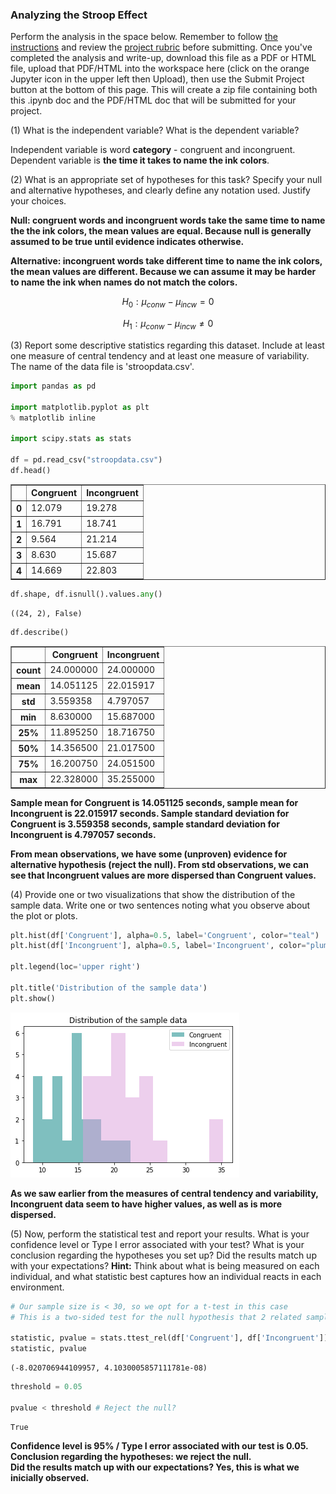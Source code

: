
### Analyzing the Stroop Effect
Perform the analysis in the space below. Remember to follow [the instructions](https://docs.google.com/document/d/1-OkpZLjG_kX9J6LIQ5IltsqMzVWjh36QpnP2RYpVdPU/pub?embedded=True) and review the [project rubric](https://review.udacity.com/#!/rubrics/71/view) before submitting. Once you've completed the analysis and write-up, download this file as a PDF or HTML file, upload that PDF/HTML into the workspace here (click on the orange Jupyter icon in the upper left then Upload), then use the Submit Project button at the bottom of this page. This will create a zip file containing both this .ipynb doc and the PDF/HTML doc that will be submitted for your project.


(1) What is the independent variable? What is the dependent variable?

Independent variable is word **category** - congruent and incongruent.<br>
Dependent variable is **the time it takes to name the ink colors**.

(2) What is an appropriate set of hypotheses for this task? Specify your null and alternative hypotheses, and clearly define any notation used. Justify your choices.

**Null: congruent words and incongruent words take the same time to name the the ink colors, the mean values are equal. Because null is generally assumed to be true until evidence indicates otherwise.**

**Alternative: incongruent words take different time to name the ink colors, the mean values are different. Because we can assume it may be harder to name the ink when names do not match the colors.**

$$H_0: \mu_{conw} - \mu_{incw} = 0$$

$$H_1: \mu_{conw} - \mu_{incw} \neq 0$$ 


(3) Report some descriptive statistics regarding this dataset. Include at least one measure of central tendency and at least one measure of variability. The name of the data file is 'stroopdata.csv'.


```python
import pandas as pd

import matplotlib.pyplot as plt
% matplotlib inline

import scipy.stats as stats

df = pd.read_csv("stroopdata.csv")
df.head()
```




<div>
<style>
    .dataframe thead tr:only-child th {
        text-align: right;
    }

    .dataframe thead th {
        text-align: left;
    }

    .dataframe tbody tr th {
        vertical-align: top;
    }
</style>
<table border="1" class="dataframe">
  <thead>
    <tr style="text-align: right;">
      <th></th>
      <th>Congruent</th>
      <th>Incongruent</th>
    </tr>
  </thead>
  <tbody>
    <tr>
      <th>0</th>
      <td>12.079</td>
      <td>19.278</td>
    </tr>
    <tr>
      <th>1</th>
      <td>16.791</td>
      <td>18.741</td>
    </tr>
    <tr>
      <th>2</th>
      <td>9.564</td>
      <td>21.214</td>
    </tr>
    <tr>
      <th>3</th>
      <td>8.630</td>
      <td>15.687</td>
    </tr>
    <tr>
      <th>4</th>
      <td>14.669</td>
      <td>22.803</td>
    </tr>
  </tbody>
</table>
</div>




```python
df.shape, df.isnull().values.any()
```




    ((24, 2), False)




```python
df.describe()
```




<div>
<style>
    .dataframe thead tr:only-child th {
        text-align: right;
    }

    .dataframe thead th {
        text-align: left;
    }

    .dataframe tbody tr th {
        vertical-align: top;
    }
</style>
<table border="1" class="dataframe">
  <thead>
    <tr style="text-align: right;">
      <th></th>
      <th>Congruent</th>
      <th>Incongruent</th>
    </tr>
  </thead>
  <tbody>
    <tr>
      <th>count</th>
      <td>24.000000</td>
      <td>24.000000</td>
    </tr>
    <tr>
      <th>mean</th>
      <td>14.051125</td>
      <td>22.015917</td>
    </tr>
    <tr>
      <th>std</th>
      <td>3.559358</td>
      <td>4.797057</td>
    </tr>
    <tr>
      <th>min</th>
      <td>8.630000</td>
      <td>15.687000</td>
    </tr>
    <tr>
      <th>25%</th>
      <td>11.895250</td>
      <td>18.716750</td>
    </tr>
    <tr>
      <th>50%</th>
      <td>14.356500</td>
      <td>21.017500</td>
    </tr>
    <tr>
      <th>75%</th>
      <td>16.200750</td>
      <td>24.051500</td>
    </tr>
    <tr>
      <th>max</th>
      <td>22.328000</td>
      <td>35.255000</td>
    </tr>
  </tbody>
</table>
</div>



**Sample mean for Congruent is 14.051125 seconds, sample mean for Incongruent is 22.015917 seconds.
Sample standard deviation for Congruent is 3.559358 seconds, sample standard deviation for Incongruent is 4.797057 seconds.**

**From mean observations, we have some (unproven) evidence for alternative hypothesis (reject the null).
From std observations, we can see that Incongruent values are more dispersed than Congruent values.**

(4) Provide one or two visualizations that show the distribution of the sample data. Write one or two sentences noting what you observe about the plot or plots.


```python
plt.hist(df['Congruent'], alpha=0.5, label='Congruent', color="teal")
plt.hist(df['Incongruent'], alpha=0.5, label='Incongruent', color="plum")

plt.legend(loc='upper right')

plt.title('Distribution of the sample data')
plt.show()
```


![png](output_10_0.png)


**As we saw earlier from the measures of central tendency and variability, Incongruent data seem to have higher values, as well as is more dispersed.**

(5)  Now, perform the statistical test and report your results. What is your confidence level or Type I error associated with your test? What is your conclusion regarding the hypotheses you set up? Did the results match up with your expectations? **Hint:**  Think about what is being measured on each individual, and what statistic best captures how an individual reacts in each environment.


```python
# Our sample size is < 30, so we opt for a t-test in this case
# This is a two-sided test for the null hypothesis that 2 related samples have identical average (expected) values.

statistic, pvalue = stats.ttest_rel(df['Congruent'], df['Incongruent']) # Calculate the T-test on TWO RELATED samples of scores
statistic, pvalue
```




    (-8.020706944109957, 4.1030005857111781e-08)




```python
threshold = 0.05

pvalue < threshold # Reject the null?
```




    True



**Confidence level is 95% / Type I error associated with our test is 0.05.**<br>
**Conclusion regarding the hypotheses: we reject the null.**<br>
**Did the results match up with our expectations? Yes, this is what we inicially observed.**
